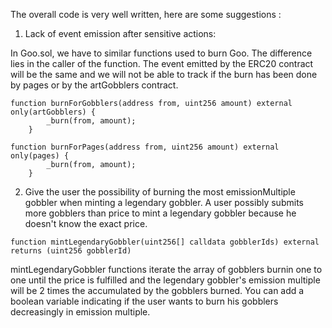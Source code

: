 The overall code is very well written, here are some suggestions :


1. Lack of event emission after sensitive actions:

In Goo.sol, we have to similar functions used to burn Goo. The difference lies in the caller of the function. 
The event emitted by the ERC20 contract will be the same and we will not be able to track if the burn has been done by pages or by the artGobblers contract. 

```
function burnForGobblers(address from, uint256 amount) external only(artGobblers) {  
        _burn(from, amount);
    }

function burnForPages(address from, uint256 amount) external only(pages) {
        _burn(from, amount);
    }
```

2. Give the user the possibility of burning the most emissionMultiple gobbler when minting a legendary gobbler.
A user possibly submits more gobblers than price to mint a legendary gobbler because he doesn't know the exact price.
```
function mintLegendaryGobbler(uint256[] calldata gobblerIds) external returns (uint256 gobblerId)
```
mintLegendaryGobbler functions iterate the array of gobblers burnin one to one until the price is fulfilled and the legendary gobbler's emission multiple will be 2 times the accumulated by the gobblers burned.  You can add a boolean variable indicating if the user wants to burn his gobblers decreasingly in emission multiple.




